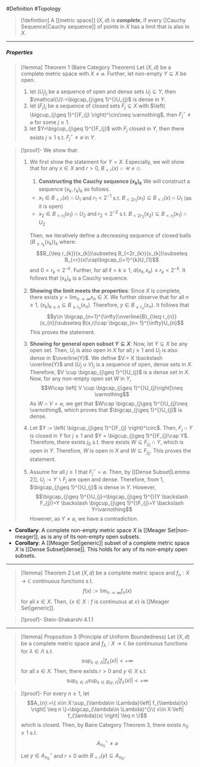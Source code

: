 #Definition #Topology 

> [!definition]
> A [[metric space]] $(X,d)$ is ***complete***, if every [[Cauchy Sequence|Cauchy sequence]] of points in $X$ has a limit that is also in $X$.
---
##### Properties
> [!lemma] Theorem 1 (Baire Category Theorem)
> Let $(X,d)$ be a complete metric space with $X \neq \varnothing$. Further, let non-empty $Y\subseteq X$ be open.
> 1. let $(U_{j})_{j}$ be a sequence of open and dense sets $U_{j}\subseteq Y$, then $\mathcal{U}:=\bigcap_{j\geq 1}^{}U_{j}$ is dense in $Y$.
> 2. let $(F_{j})_{j}$ be a sequence of closed sets $F_{j}\subseteq X$ with $\left( \bigcup_{j\geq 1}^{}F_{j} \right)^\circ\neq \varnothing$, then $F_{j}^\circ\neq \varnothing$ for some $j\geq 1$.
> 3. let $Y=\bigcup_{j\geq 1}^{}F_{j}$ with $F_{j}$ closed in $Y$, then there exists $j\geq 1$ s.t. $F_{j}^\circ\neq \varnothing$ in $Y$.

> [!proof]-
> We show that:
> 1. We first show the statement for $Y = X$. Especially, we will show that for any $x\in X$ and $r>0$, $B_{<r}(x)\cap \mathcal{U}\neq \varnothing$. 
>    1. **Constructing the Cauchy sequence $(x_{k})_{k}$**
>    We will construct a sequence $(x_{k},r_{k})_{k}$ as follows. 
> 	   - $x_{1}\in B_{<r}(x)\cap U_{1}$ and $r_{1}<2^{-1}$ s.t. $B_{<2r_{1}}(x_{1})\subseteq B_{<r}(x)\cap U_{1}$ (as it is open)
> 	   - $x_{2}\in B_{<r_{1}}(x_{1})\cap U_{2}$ and $r_{2}<2^{-2}$ s.t. $B_{<2r_{2}}(x_{2})\subseteq B_{<r_{1}}(x_{1})\cap U_{2}$
> 	     
> 	   Then, we iteratively define a decreasing sequence of closed balls $(B_{\leq r_{k}}(x_{k}))_{k}$ where:
> 	$$B_{\leq r_{k}}(x_{k})\subseteq B_{<2r_{k}}(x_{k})\subseteq B_{<r}(x)\cap\bigcap_{i=1}^{k}U_{1}$$and $0<r_{k}< 2^{-k}$. Further, for all $\ell>k\geq 1$, $d(x_{\ell},x_{k})\leq r_{k}<2^{-k}$. It follows that $(x_{k})_{k}$ is a Cauchy sequence.
> 	
> 	2. **Showing the limit meets the properties**:
> 	    Since $X$ is complete, there exists  $y=\lim_{ n \to \infty }x_{n}\in X$. We further observe that for all $n\geq 1$, $(x_{k})_{k\geq n}\subseteq B_{\leq r_{n}}(x_{n})$. Therefore, $y\in B_{\leq r_{n}}(x_{n})$. It follows that $$y\in \bigcap_{n=1}^{\infty}\overline{B}_{\leq r_{n}}(x_{n})\subseteq B(x,r)\cap \bigcap_{n= 1}^{\infty}U_{n}$$This proves the statement.
> 	3. **Showing for general open subset $Y\subseteq X$**:
> 	   Now, let $Y\subseteq X$ be any open set. Then, $U_{j}$ is also open in $X$ for all $j\geq 1$ and $U_{j}$ is also dense in $\overline{Y}$. We define $V:= X \backslash \overline{Y}$ and $(U_{j}\cup V)_{j}$ is a sequence of open, dense sets in $X$. Therefore, $V \cup \bigcap_{j\geq 1}^{}U_{j}$ is a dense set in $X$. Now, for any non-empty open set $W$ in $Y$, $$W\cap \left[  V \cup \bigcap_{j\geq 1}^{}U_{j}\right]\neq \varnothing$$
> 	As $W \cap V=\varnothing$, we get that $W\cap \bigcap_{j\geq 1}^{}U_{j}\neq \varnothing$, which proves that $\bigcap_{j\geq 1}^{}U_{j}$ is dense.
> 2. Let $Y := \left( \bigcup_{j\geq 1}^{}F_{j} \right)^\circ$. Then, $F_{j}\cap Y$ is closed in $Y$ for $j\geq 1$ and $Y = \bigcup_{j\geq 1}^{}F_{j}\cap Y$. Therefore, there exists $j_{0}$ s.t. there exists $W\subseteq F_{j_{0}}\cap Y$, which is open in $Y$. Therefore, $W$ is open in $X$ and $W\subseteq F_{j_{0}}$. This proves the statement.
> 3. Assume for all $j\geq 1$ that $F_{j}^\circ=\varnothing$. Then, by [[Dense Subset|Lemma 2]], $U_{j}:= Y \backslash F_{j}$ are open and dense. Therefore, from 1, $\bigcap_{j\geq 1}^{}U_{j}$ is dense in $Y$. However,
> 	$$\bigcap_{j\geq 1}^{}U_{j}=\bigcap_{j\geq 1}^{}(Y \backslash F_{j})=Y \backslash \bigcup_{j\geq 1}^{}F_{j}=Y \backslash Y=\varnothing$$However, as $Y \neq \varnothing$, we have a contradiction.
- **Corollary**: A complete non-empty metric space $X$ is [[Meager Set|non-meager]], as is any of its non-empty open subsets.
- **Corollary**: A [[Meager Set|generic]] subset of a complete metric space $X$ is [[Dense Subset|dense]]. This holds for any of its non-empty open subsets.
---
> [!lemma] Theorem 2
> Let $(X,d)$ be a complete metric space and $f_{n}: X\to \mathbb{C}$ continuous functions s.t. $$f(x):=\lim_{ n \to \infty } f_{n}(x)$$for all $x\in X$. Then, $\{ x\in X:f\text{ is continuous at }x \}$ is [[Meager Set|generic]].

> [!proof]-
> Stein-Shakarshi 4.1.1

---
> [!lemma] Proposition 3 (Principle of Uniform Boundedness)
> Let $(X,d)$ be a complete metric space and $f_{\lambda}:X \to \mathbb{C}$ be continuous functions for $\lambda\in \Lambda$ s.t. $$\sup_{\lambda\in \Lambda}\left| f_{\lambda}(x) \right| <+\infty$$for all $x\in X$. Then, there exists $r>0$ and $y\in X$ s.t. $$\sup_{\lambda\in \Lambda}\sup_{x\in B(y,r)}\left| f_{\lambda}(x) \right| <+\infty$$

> [!proof]-
> For every $n\geq 1$, let $$A_{n}:=\{ x\in X:\sup_{\lambda\in \Lambda}\left| f_{\lambda}(x) \right| \leq n \}=\bigcap_{\lambda\in \Lambda}^{}\{ x\in X:\left| f_{\lambda}(x) \right| \leq n \}$$which is closed. Then, by Baire Category Theorem 3, there exists $n_{0}\geq 1$ s.t. $$A_{n_{0}}^\circ \neq \varnothing$$Let $y\in A^\circ_{n_{0}}$ and $r>0$ with $B_{<r}(y)\subseteq A_{n_{0}}$.